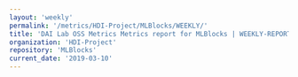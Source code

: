 ```yaml
---
layout: 'weekly'
permalink: '/metrics/HDI-Project/MLBlocks/WEEKLY/'
title: 'DAI Lab OSS Metrics Metrics report for MLBlocks | WEEKLY-REPORT-2019-03-10'
organization: 'HDI-Project'
repository: 'MLBlocks'
current_date: '2019-03-10'
---
```

